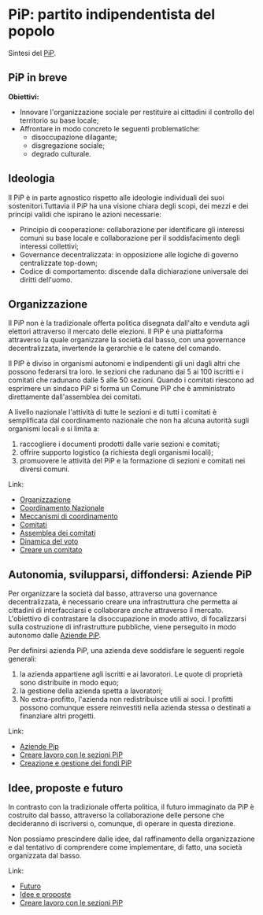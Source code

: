 # PiP: partito indipendentista del popolo
Sintesi del [PiP](https://partitoindipendentistadelpopolo.wordpress.com/).
## PiP in breve

**Obiettivi:**
- Innovare l'organizzazione sociale per restituire ai cittadini il controllo del territorio su base locale;
- Affrontare in modo concreto le seguenti problematiche:
  - disoccupazione dilagante;
  - disgregazione sociale;
  - degrado culturale.

## Ideologia

Il PiP è in parte agnostico rispetto alle ideologie individuali dei suoi sostenitori.Tuttavia il PiP ha una visione chiara degli scopi, dei mezzi e dei principi validi che ispirano le azioni necessarie:
- Principio di cooperazione: collaborazione per identificare gli interessi comuni su base locale e collaborazione per il soddisfacimento degli interessi collettivi;
- Governance decentralizzata: in opposizione alle logiche di governo centralizzate top-down;
- Codice di comportamento: discende dalla dichiarazione universale dei diritti dell'uomo.

## Organizzazione

Il PiP non è la tradizionale offerta politica disegnata dall'alto e venduta agli elettori attraverso il mercato delle elezioni. Il PiP è una piattaforma attraverso la quale organizzare la società dal basso, con una governance decentralizzata, invertende la gerarchie e le catene del comando.

Il PIP è diviso in organismi autonomi e indipendenti gli uni dagli altri che possono federarsi tra loro. le sezioni che radunano dai 5 ai 100 iscritti e i comitati che radunano dalle 5 alle 50 sezioni. Quando i comitati riescono ad esprimere un sindaco PiP si forma un Comune PiP che è amministrato direttamente dall'assemblea dei comitati.

A livello nazionale l'attività di tutte le sezioni e di tutti i comitati è semplificata dal coordinamento nazionale che non ha alcuna autorità sugli organismi locali e si limita a:
1. raccogliere i documenti prodotti dalle varie sezioni e comitati;
2. offrire supporto logistico (a richiesta degli organismi locali);
3. promuovere le attività del PiP e la formazione di sezioni e comitati nei diversi comuni.

Link:
- [Organizzazione](https://partitoindipendentistadelpopolo.wordpress.com/organizzazione-del-pip/)
- [Coordinamento Nazionale](https://partitoindipendentistadelpopolo.wordpress.com/coordinamento-nazionale/)
- [Meccanismi di coordinamento](https://partitoindipendentistadelpopolo.wordpress.com/2020/06/17/comunicato-n-2/)
- [Comitati](https://partitoindipendentistadelpopolo.wordpress.com/caratteristiche-dei-comitati-pip/)
- [Assemblea dei comitati](https://partitoindipendentistadelpopolo.wordpress.com/convocazione-e-formazione-dellassemblea-dei-comitati/)
- [Dinamica del voto](https://partitoindipendentistadelpopolo.wordpress.com/dinamica-del-voto/)
- [Creare un comitato](https://partitoindipendentistadelpopolo.wordpress.com/come-creare-un-comitato/)

## Autonomia, svilupparsi, diffondersi: Aziende PiP

Per organizzare la società dal basso, attraverso una governance decentralizzata, è necessario creare una infrastruttura che permetta ai cittadini di interfacciarsi e collaborare *anche* attraverso il mercato. L'obiettivo di contrastare la disoccupazione in modo attivo, di focalizzarsi sulla costruzione di infrastrutture pubbliche, viene perseguito in modo autonomo dalle [Aziende PiP](https://partitoindipendentistadelpopolo.wordpress.com/aziende-pip/).

Per definirsi azienda PiP, una azienda deve soddisfare le seguenti regole generali:
1. la azienda appartiene agli iscritti e ai lavoratori. Le quote di proprietà sono distribuite in modo equo;
2. la gestione della azienda spetta a lavoratori;
3. No extra-profitto, l'azienda non redistribuisce utili ai soci. I profitti possono comunque essere reinvestiti nella azienda stessa o destinati a finanziare altri progetti.

Link:

- [Aziende Pip](https://partitoindipendentistadelpopolo.wordpress.com/aziende-pip/)
- [Creare lavoro con le sezioni PiP](https://partitoindipendentistadelpopolo.wordpress.com/2020/06/17/creare-lavoro-con-le-sezioni-pip/)
- [Creazione e gestione dei fondi PiP](https://partitoindipendentistadelpopolo.wordpress.com/creazione-e-gestione-dei-fondi-pip/)



## Idee, proposte e futuro
In contrasto con la tradizionale offerta politica, il futuro immaginato da PiP è costruito dal basso, attraverso la collaborazione delle persone che decideranno di iscriversi o, comunque, di operare in questa direzione.

Non possiamo prescindere dalle idee, dal raffinamento della organizzazione e dal tentativo di comprendere come implementare, di fatto, una società organizzata dal basso.

Link:

- [Futuro](https://partitoindipendentistadelpopolo.wordpress.com/il-nostro-futuro-insieme/)
- [Idee e proposte](https://partitoindipendentistadelpopolo.wordpress.com/idee-e-proposte/)
- [Creare lavoro con le sezioni PiP](https://partitoindipendentistadelpopolo.wordpress.com/2020/06/17/creare-lavoro-con-le-sezioni-pip/)

